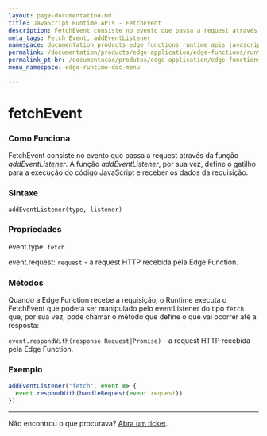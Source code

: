 ```yaml
---
layout: page-documentation-md
title: JavaScript Runtime APIs - FetchEvent
description: FetchEvent consiste no evento que passa a request através da função addEventListener.
meta_tags: Fetch Event, addEventListener
namespace: documentation_products_edge_functions_runtime_apis_javascript_fetch_event
permalink: /documentation/products/edge-application/edge-functions/runtime-apis/javascript/fetch-event/
permalink_pt-br: /documentacao/produtos/edge-application/edge-functions/runtime-apis/javascript/fetch-event/
menu_namespace: edge-runtime-doc-menu

---
```

# fetch**Event**



### Como Funciona

FetchEvent consiste no evento que passa a request através da função *addEventListener*. A função *addEventListener*, por sua vez, define o gatilho para a execução do código JavaScript e receber os dados da requisição.

### Sintaxe

`addEventListener(type, listener)`

### Propriedades

event.type: `fetch`

event.request: `request`  - a request HTTP recebida pela Edge Function.

### Métodos

Quando a Edge Function recebe a requisição, o Runtime executa o FetchEvent que poderá ser manipulado pelo eventListener do tipo `fetch` que, por sua vez, pode chamar o método que define o que vai ocorrer até a resposta:

`event.respondWith(response Request|Promise)` - a request HTTP recebida pela Edge Function.

### Exemplo

```javascript
addEventListener("fetch", event => {
  event.respondWith(handleRequest(event.request))
})
```

---

Não encontrou o que procurava? [Abra um ticket](https://tickets.azion.com/pt-BR/support/login/).
